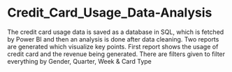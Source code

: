 # Credit_Card_Usage_Data-Analysis
The credit card usage data is saved as a database in SQL, which is fetched by Power BI and then an analysis is done after data cleaning. Two reports are generated which visualize key points. First report shows the usage of credit card and the revenue being generated. There are filters given to filter everything by Gender, Quarter, Week &amp; Card Type
